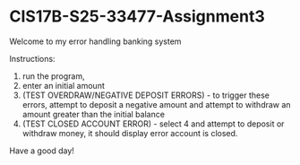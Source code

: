 # CIS17B-S25-33477-Assignment3

Welcome to my error handling banking system

Instructions:

1. run the program,
2. enter an initial amount
3. (TEST OVERDRAW/NEGATIVE DEPOSIT ERRORS) - to trigger these errors, attempt to deposit a negative amount and attempt to withdraw an amount greater than the initial balance
4. (TEST CLOSED ACCOUNT ERROR) - select 4 and attempt to deposit or withdraw money, it should display error account is closed.

Have a good day!